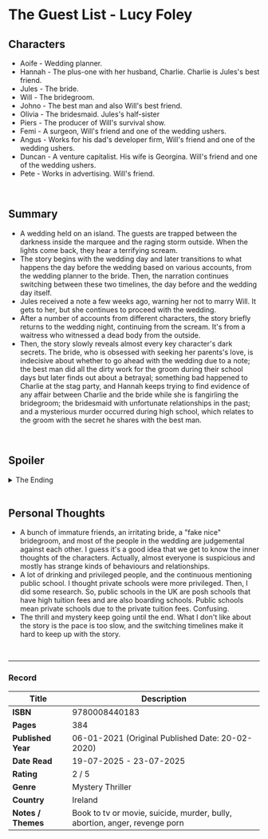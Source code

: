 # The Guest List - Lucy Foley

## Characters
* Aoife - Wedding planner.
* Hannah - The plus-one with her husband, Charlie. Charlie is Jules's best friend.
* Jules - The bride. 
* Will - The bridegroom. 
* Johno - The best man and also Will's best friend.
* Olivia - The bridesmaid. Jules's half-sister
* Piers - The producer of Will's survival show.
* Femi - A surgeon, Will's friend and one of the wedding ushers.
* Angus - Works for his dad's developer firm, Will's friend and one of the wedding ushers.
* Duncan - A venture capitalist. His wife is Georgina. Will's friend and one of the wedding ushers.
* Pete - Works in advertising. Will's friend.

<br>

## Summary
- A wedding held on an island. The guests are trapped between the darkness inside the marquee and the raging storm outside. When the lights come back, they hear a terrifying scream. 
- The story begins with the wedding day and later transitions to what happens the day before the wedding based on various accounts, from the wedding planner to the bride. Then, the narration continues switching between these two timelines, the day before and the wedding day itself.
- Jules received a note a few weeks ago, warning her not to marry Will. It gets to her, but she continues to proceed with the wedding.
- After a number of accounts from different characters, the story briefly returns to the wedding night, continuing from the scream. It's from a waitress who witnessed a dead body from the outside.
- Then, the story slowly reveals almost every key character's dark secrets. The bride, who is obsessed with seeking her parents's love, is indecisive about whether to go ahead with the wedding due to a note; the best man did all the dirty work for the groom during their school days but later finds out about a betrayal; something bad happened to Charlie at the stag party, and Hannah keeps trying to find evidence of any affair between Charlie and the bride while she is fangirling the bridegroom; the bridesmaid with unfortunate relationships in the past; and a mysterious murder occurred during high school, which relates to the groom with the secret he shares with the best man.

<br>

## Spoiler
<details>
  <summary>The Ending</summary>

- Will lied to his best friend Johno that the show producer rejected Johno to appear in a survival show. Actually, the producer wanted both of them. Johno didn't know there was a meeting, and Will told the producer that Johno isn't interested in the show.
- Olivia had a relationship with Will after she broke up with her boyfriend. She also had an abortion after that. When they met for the first time at Jules's engagement, Will acted as if they had never met before.
- Will and Johno kidnapped a schoolmate and tied him at the bottom of the cliff path. The schoolmate found out about the stolen exam papers when he was cleaning their room. The schoolmate later died because he couldn't get himself free before the tide came.
- Hannah has a sister who committed suicide seventeen years ago. Her sister ended a relationship with a guy so she can focus on her studies. The guy didn't take it well and had revenge porn on her. From the conversation with some of the guests at the wedding, she finds out that the guy is Will.
- Will's body was found by his friends at the bog when they went out looking for something after the waitress came back to the marquee with a scream.
- Aoife's brother is the kid who was killed by Will and Johno. Aoife stabs Will, but Johno is accused as the killer because he is holding the knife when the friends discover Will's body at the bog.
</details>

<br>

## Personal Thoughts
- A bunch of immature friends, an irritating bride, a "fake nice" bridegroom, and most of the people in the wedding are judgemental against each other. I guess it's a good idea that we get to know the inner thoughts of the characters. Actually, almost everyone is suspicious and mostly has strange kinds of behaviours and relationships.
- A lot of drinking and privileged people, and the continuous mentioning public school. I thought private schools were more privileged. Then, I did some research. So, public schools in the UK are posh schools that have high tuition fees and are also boarding schools. Public schools mean private schools due to the private tuition fees. Confusing.
- The thrill and mystery keep going until the end. What I don't like about the story is the pace is too slow, and the switching timelines make it hard to keep up with the story.

<br>

***
### Record
| Title | Description |
| -- | -- |
| **ISBN** | 9780008440183 |
| **Pages** | 384 |
| **Published Year** | 06-01-2021 (Original Published Date: 20-02-2020) |
| **Date Read** | 19-07-2025 - 23-07-2025 |
| **Rating** | 2 / 5 |
| **Genre** | Mystery Thriller |
| **Country** | Ireland |
| **Notes / Themes** | Book to tv or movie, suicide, murder, bully, abortion, anger, revenge porn | 
  
